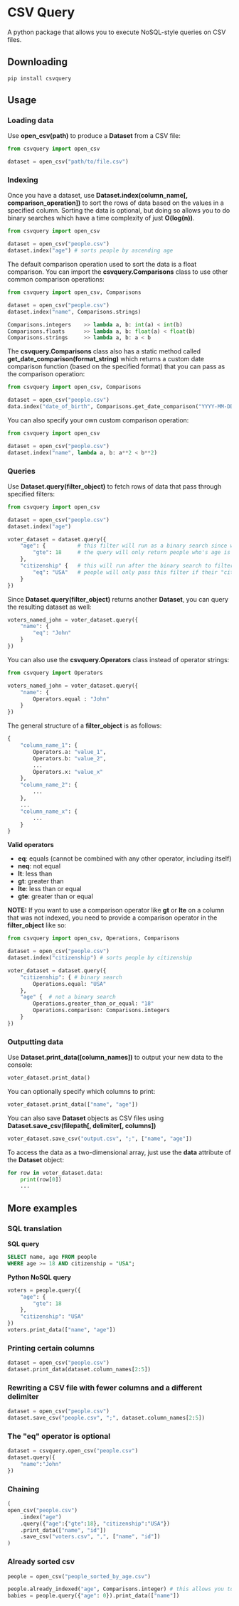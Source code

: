 # CSV Query

A python package that allows you to execute NoSQL-style queries on CSV files.

## Downloading

```
pip install csvquery
```

## Usage

### Loading data

Use **open_csv(path)** to produce a **Dataset** from a CSV file:
```python
from csvquery import open_csv

dataset = open_csv("path/to/file.csv")
```

### Indexing

Once you have a dataset, use **Dataset.index(column_name[, comparison_operation])** to sort the rows of data based on the values in a specified column. Sorting the data is optional, but doing so allows you to do binary searches which have a time complexity of just **O(log(n))**.
```python
from csvquery import open_csv

dataset = open_csv("people.csv")
dataset.index("age") # sorts people by ascending age
```
The default comparison operation used to sort the data is a float comparison. You can import the **csvquery.Comparisons** class to use other common comparison operations:
```python
from csvquery import open_csv, Comparisons

dataset = open_csv("people.csv")
dataset.index("name", Comparisons.strings)
```
```python
Comparisons.integers    >> lambda a, b: int(a) < int(b)
Comparisons.floats      >> lambda a, b: float(a) < float(b)
Comparisons.strings     >> lambda a, b: a < b
```
The **csvquery.Comparisons** class also has a static method called **get_date_comparison(format_string)** which returns a custom date comparison function (based on the specified format) that you can pass as the comparison operation:
```python
from csvquery import open_csv, Comparisons

dataset = open_csv("people.csv")
data.index("date_of_birth", Comparisons.get_date_comparison("YYYY-MM-DD"))
```
You can also specify your own custom comparison operation:
```python
from csvquery import open_csv

dataset = open_csv("people.csv")
dataset.index("name", lambda a, b: a**2 < b**2)
```

### Queries

Use **Dataset.query(filter_object)** to fetch rows of data that pass through specified filters:
```python
from csvquery import open_csv

dataset = open_csv("people.csv")
dataset.index("age")

voter_dataset = dataset.query({
    "age": {          # this filter will run as a binary search since we indexed the data by age
        "gte": 18     # the query will only return people who's age is greater than or equal to 18
    },
    "citizenship" {   # this will run after the binary search to filter the narrowed-down data
        "eq": "USA"   # people will only pass this filter if their "citizenship" field is equal to "USA"
    }
})
```
Since **Dataset.query(filter_object)** returns another **Dataset**, you can query the resulting dataset as well:
```python
voters_named_john = voter_dataset.query({
    "name": {
        "eq": "John"
    }
})
```
You can also use the **csvquery.Operators** class instead of operator strings:
```python
from csvquery import Operators

voters_named_john = voter_dataset.query({
    "name": {
        Operators.equal : "John"
    }
})
```
The general structure of a **filter_object** is as follows:
```python
{
    "column_name_1": {
        Operators.a: "value_1",
        Operators.b: "value_2",
        ...
        Operators.x: "value_x"
    },
    "column_name_2": {
        ...
    },
    ...
    "column_name_x": {
        ...
    }
}
```
**Valid operators**
 - **eq**: equals (cannot be combined with any other operator, including itself)
 - **neq**: not equal
 - **lt**: less than
 - **gt**: greater than
 - **lte**: less than or equal
 - **gte**: greater than or equal

**NOTE:** If you want to use a comparison operator like **gt** or **lte** on a column that was not indexed, you need to provide a comparison operator in the **filter_object** like so:
```python
from csvquery import open_csv, Operations, Comparisons

dataset = open_csv("people.csv")
dataset.index("citizenship") # sorts people by citizenship

voter_dataset = dataset.query({
    "citizenship": { # binary search
        Operations.equal: "USA"
    },
    "age" {  # not a binary search
        Operations.greater_than_or_equal: "18"
        Operations.comparison: Comparisons.integers
    }
})
```

### Outputting data

Use **Dataset.print_data([column_names])** to output your new data to the console:
```python
voter_dataset.print_data()
```
You can optionally specify which columns to print:
```python
voter_dataset.print_data(["name", "age"])
```
You can also save **Dataset** objects as CSV files using **Dataset.save_csv(filepath[, delimiter[, columns])**
```python
voter_dataset.save_csv("output.csv", ";", ["name", "age"])
```
To access the data as a two-dimensional array, just use the **data** attribute of the **Dataset** object:
```python
for row in voter_dataset.data:
    print(row[0])
    ...
```

## More examples

### SQL translation

**SQL query**

```sql
SELECT name, age FROM people
WHERE age >= 18 AND citizenship = "USA";
```

**Python NoSQL query**

```python
voters = people.query({
    "age": {
        "gte": 18
    },
    "citizenship": "USA"
})
voters.print_data(["name", "age"])
```

### Printing certain columns

```python
dataset = open_csv("people.csv")
dataset.print_data(dataset.column_names[2:5])
```

### Rewriting a CSV file with fewer columns and a different delimiter

```python
dataset = open_csv("people.csv")
dataset.save_csv("people.csv", ";", dataset.column_names[2:5])
```

### The "eq" operator is optional

```python
dataset = csvquery.open_csv("people.csv")
dataset.query({
    "name":"John"
})
```

### Chaining

```python
(
open_csv("people.csv")
    .index("age")
    .query({"age":{"gte":18}, "citizenship":"USA"})
    .print_data(["name", "id"])
    .save_csv("voters.csv", ",", ["name", "id"])
)
```

### Already sorted csv

```python
people = open_csv("people_sorted_by_age.csv")

people.already_indexed("age", Comparisons.integer) # this allows you to do binary searches
babies = people.query({"age": 0}).print_data(["name"])
```
